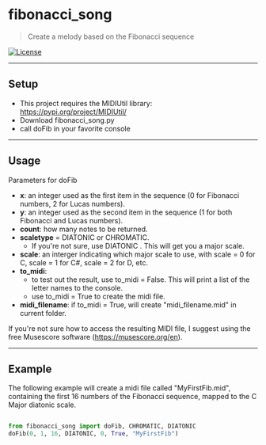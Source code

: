 # fibonacci_song
> Create a melody based on the Fibonacci sequence

[![License](http://img.shields.io/:license-mit-blue.svg?style=flat-square)](http://badges.mit-license.org)

---

## Setup

 - This project requires the MIDIUtil library: https://pypi.org/project/MIDIUtil/
 - Download fibonacci_song.py
 - call doFib in your favorite console

---

## Usage

Parameters for doFib
- **x**: an integer used as the first item in the sequence (0 for Fibonacci numbers, 2 for Lucas numbers).
- **y**: an integer used as the second item in the sequence (1 for both Fibonacci and Lucas numbers).
- **count**: how many notes to be returned.
- **scaletype** = DIATONIC or CHROMATIC.
  - If you're not sure, use DIATONIC . This will get you a major scale.
- **scale**: an interger indicating which major scale to use, with scale = 0 for C, scale = 1 for C#, scale = 2 for D, etc.
- **to_midi**:
  - to test out the result, use to_midi = False. This will print a list of the letter names to the console.
  - use to_midi = True to create the midi file.
- **midi_filename**: if to_midi = True, will create "midi_filename.mid" in current folder.

If you're not sure how to access the resulting MIDI file, I suggest using the free Musescore software (https://musescore.org/en).


---

## Example
The following example will create a midi file called "MyFirstFib.mid", containing the first 16 numbers of the Fibonacci sequence, mapped to the C Major diatonic scale.
```python

from fibonacci_song import doFib, CHROMATIC, DIATONIC
doFib(0, 1, 16, DIATONIC, 0, True, "MyFirstFib")

```
